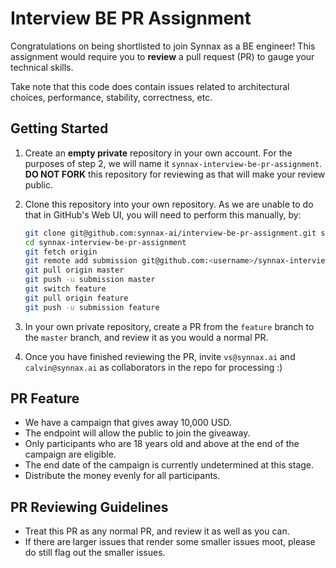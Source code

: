 # Interview BE PR Assignment

Congratulations on being shortlisted to join Synnax as a BE engineer! This assignment would require you to **review** a pull request (PR) to gauge your technical skills.

Take note that this code does contain issues related to architectural choices, performance, stability, correctness, etc.

## Getting Started

1. Create an **empty private** repository in your own account. For the purposes of step 2, we will name it `synnax-interview-be-pr-assignment`. **DO NOT FORK** this repository for reviewing as that will make your review public.
2. Clone this repository into your own repository. As we are unable to do that in GitHub's Web UI, you will need to perform this manually, by:

   ```bash
   git clone git@github.com:synnax-ai/interview-be-pr-assignment.git synnax-interview-be-pr-assignment
   cd synnax-interview-be-pr-assignment
   git fetch origin
   git remote add submission git@github.com:<username>/synnax-interview-be-pr-assignment.git
   git pull origin master
   git push -u submission master
   git switch feature
   git pull origin feature
   git push -u submission feature
   ```

3. In your own private repository, create a PR from the `feature` branch to the `master` branch, and review it as you would a normal PR.
4. Once you have finished reviewing the PR, invite `vs@synnax.ai` and `calvin@synnax.ai` as collaborators in the repo for processing :)

## PR Feature

- We have a campaign that gives away 10,000 USD.
- The endpoint will allow the public to join the giveaway.
- Only participants who are 18 years old and above at the end of the campaign are eligible.
- The end date of the campaign is currently undetermined at this stage.
- Distribute the money evenly for all participants.

## PR Reviewing Guidelines

- Treat this PR as any normal PR, and review it as well as you can.
- If there are larger issues that render some smaller issues moot, please do still flag out the smaller issues.
